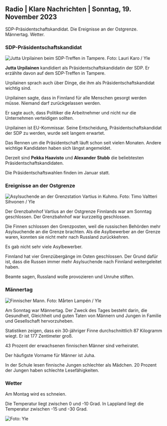 ## Radio \| Klare Nachrichten \| Sonntag, 19. November 2023

SDP-Präsidentschaftskandidat. Die Ereignisse an der Ostgrenze. Männertag. Wetter.

### SDP-Präsidentschaftskandidat

![Jutta Urpilainen beim SDP-Treffen in Tampere. Foto: Lauri Karo / Yle](https://images.cdn.yle.fi/image/upload/c_crop,h_3078,w_5472,x_0,y_536/ar_1.7777777777777777,c_fill,g_faces,h_675,w_1200/dpr_1.0/q_auto:eco/f_auto/fl_lossy/v1700390392/39-12029436559e5d3e7734)

**Jutta Urpilainen** kandidiert als Präsidentschaftskandidatin der SDP. Er erzählte davon auf dem SDP-Treffen in Tampere.

Urpilainen sprach auch über Dinge, die ihm als Präsidentschaftskandidat wichtig sind.

Urpilainen sagte, dass in Finnland für alle Menschen gesorgt werden müsse. Niemand darf zurückgelassen werden.

Er sagte auch, dass Politiker die Arbeitnehmer und nicht nur die Unternehmen verteidigen sollten.

Urpilainen ist EU-Kommissar. Seine Entscheidung, Präsidentschaftskandidat der SDP zu werden, wurde seit langem erwartet.

Das Rennen um die Präsidentschaft läuft schon seit vielen Monaten. Andere wichtige Kandidaten haben sich längst angemeldet.

Derzeit sind **Pekka Haavisto** und **Alexander** **Stubb** die beliebtesten Präsidentschaftskandidaten.

Die Präsidentschaftswahlen finden im Januar statt.

### Ereignisse an der Ostgrenze

![Asylsuchende an der Grenzstation Vartius in Kuhmo. Foto: Timo Valtteri Sihvonen / Yle](https://images.cdn.yle.fi/image/upload/c_crop,h_2312,w_4110,x_1360,y_535/ar_1.7777777777777777,c_fill,g_faces,h_675,w_1200/dpr_1.0/q_auto:eco/f_auto/fl_lossy/v1700313355/39-12026836558740e2c62a)

Der Grenzbahnhof Vartius an der Ostgrenze Finnlands war am Sonntag geschlossen. Der Grenzbahnhof war kurzzeitig geschlossen.

Die Finnen schlossen den Grenzposten, weil die russischen Behörden mehr Asylsuchende an die Grenze brachten. Als die Asylbewerber an der Grenze waren, konnten sie nicht mehr nach Russland zurückkehren.

Es gab nicht sehr viele Asylbewerber.

Finnland hat vier Grenzübergänge im Osten geschlossen. Der Grund dafür ist, dass die Russen immer mehr Asylsuchende nach Finnland weitergeleitet haben.

Beamte sagen, Russland wolle provozieren und Unruhe stiften.

### Männertag

![Finnischer Mann. Foto: Mårten Lampén / Yle](https://images.cdn.yle.fi/image/upload/c_crop,h_3375,w_6000,x_0,y_164/ar_1.7777777777777777,c_fill,g_faces,h_675,w_1200/dpr_1.0/q_auto:eco/f_auto/fl_lossy/v1700042381/39-1200843655493de62883)

Am Sonntag war Männertag. Der Zweck des Tages besteht darin, die Gesundheit, Gleichheit und guten Taten von Männern und Jungen in Familie und Gesellschaft hervorzuheben.

Statistiken zeigen, dass ein 30-jähriger Finne durchschnittlich 87 Kilogramm wiegt. Er ist 177 Zentimeter groß.

43 Prozent der erwachsenen finnischen Männer sind verheiratet.

Der häufigste Vorname für Männer ist Juha.

In der Schule lesen finnische Jungen schlechter als Mädchen. 20 Prozent der Jungen haben schlechte Lesefähigkeiten.

### Wetter

Am Montag wird es schneien.

Die Temperatur liegt zwischen 0 und -10 Grad. In Lappland liegt die Temperatur zwischen -15 und -30 Grad.

![ Foto: Yle](https://images.cdn.yle.fi/image/upload/c_crop,h_1080,w_1919,x_0,y_0/ar_1.7777777777777777,c_fill,g_faces,h_675,w_1200/dpr_1.0/q_auto:eco/f_auto/fl_lossy/v1700408413/39-1203034655a2c36dc32d)